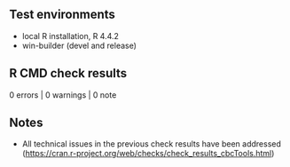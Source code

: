 ## Test environments
* local R installation, R 4.4.2
* win-builder (devel and release)

## R CMD check results
0 errors | 0 warnings | 0 note

## Notes
* All technical issues in the previous check results have been addressed (https://cran.r-project.org/web/checks/check_results_cbcTools.html)